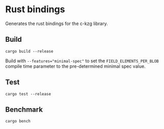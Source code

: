 # Rust bindings

Generates the rust bindings for the c-kzg library. 

## Build

```
cargo build --release
```

Build with `--features="minimal-spec"` to set the `FIELD_ELEMENTS_PER_BLOB`
compile time parameter to the pre-determined minimal spec value.

## Test

```
cargo test --release
```

## Benchmark

```
cargo bench
```
